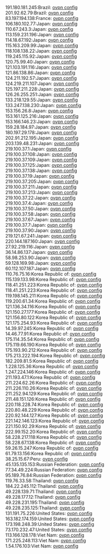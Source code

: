 191.180.181.245:Brazil: [ovpn config](vpn/191_180_181_245.ovpn)  
201.92.62.79:Brazil: [ovpn config](vpn/201_92_62_79.ovpn)  
83.197.194.138:France: [ovpn config](vpn/83_197_194_138.ovpn)  
106.180.102.77:Japan: [ovpn config](vpn/106_180_102_77.ovpn)  
110.67.243.3:Japan: [ovpn config](vpn/110_67_243_3.ovpn)  
113.159.231.196:Japan: [ovpn config](vpn/113_159_231_196.ovpn)  
114.18.67.192:Japan: [ovpn config](vpn/114_18_67_192.ovpn)  
115.163.209.99:Japan: [ovpn config](vpn/115_163_209_99.ovpn)  
118.108.138.22:Japan: [ovpn config](vpn/118_108_138_22.ovpn)  
119.245.115.92:Japan: [ovpn config](vpn/119_245_115_92.ovpn)  
120.75.99.40:Japan: [ovpn config](vpn/120_75_99_40.ovpn)  
121.103.191.116:Japan: [ovpn config](vpn/121_103_191_116.ovpn)  
121.86.138.86:Japan: [ovpn config](vpn/121_86_138_86.ovpn)  
124.211.192.57:Japan: [ovpn config](vpn/124_211_192_57.ovpn)  
124.219.211.107:Japan: [ovpn config](vpn/124_219_211_107.ovpn)  
125.197.211.228:Japan: [ovpn config](vpn/125_197_211_228.ovpn)  
126.26.255.251:Japan: [ovpn config](vpn/126_26_255_251.ovpn)  
133.218.129.55:Japan: [ovpn config](vpn/133_218_129_55.ovpn)  
133.247.138.230:Japan: [ovpn config](vpn/133_247_138_230.ovpn)  
153.156.26.8:Japan: [ovpn config](vpn/153_156_26_8.ovpn)  
153.161.125.216:Japan: [ovpn config](vpn/153_161_125_216.ovpn)  
153.166.146.23:Japan: [ovpn config](vpn/153_166_146_23.ovpn)  
159.28.184.97:Japan: [ovpn config](vpn/159_28_184_97.ovpn)  
180.197.29.178:Japan: [ovpn config](vpn/180_197_29_178.ovpn)  
202.91.212.195:Japan: [ovpn config](vpn/202_91_212_195.ovpn)  
203.139.48.231:Japan: [ovpn config](vpn/203_139_48_231.ovpn)  
219.100.37.1:Japan: [ovpn config](vpn/219_100_37_1.ovpn)  
219.100.37.108:Japan: [ovpn config](vpn/219_100_37_108.ovpn)  
219.100.37.109:Japan: [ovpn config](vpn/219_100_37_109.ovpn)  
219.100.37.125:Japan: [ovpn config](vpn/219_100_37_125.ovpn)  
219.100.37.138:Japan: [ovpn config](vpn/219_100_37_138.ovpn)  
219.100.37.19:Japan: [ovpn config](vpn/219_100_37_19.ovpn)  
219.100.37.205:Japan: [ovpn config](vpn/219_100_37_205.ovpn)  
219.100.37.211:Japan: [ovpn config](vpn/219_100_37_211.ovpn)  
219.100.37.213:Japan: [ovpn config](vpn/219_100_37_213.ovpn)  
219.100.37.22:Japan: [ovpn config](vpn/219_100_37_22.ovpn)  
219.100.37.4:Japan: [ovpn config](vpn/219_100_37_4.ovpn)  
219.100.37.50:Japan: [ovpn config](vpn/219_100_37_50.ovpn)  
219.100.37.58:Japan: [ovpn config](vpn/219_100_37_58.ovpn)  
219.100.37.67:Japan: [ovpn config](vpn/219_100_37_67.ovpn)  
219.100.37.7:Japan: [ovpn config](vpn/219_100_37_7.ovpn)  
219.100.37.90:Japan: [ovpn config](vpn/219_100_37_90.ovpn)  
219.121.67.241:Japan: [ovpn config](vpn/219_121_67_241.ovpn)  
220.144.187.160:Japan: [ovpn config](vpn/220_144_187_160.ovpn)  
27.92.219.116:Japan: [ovpn config](vpn/27_92_219_116.ovpn)  
36.14.86.137:Japan: [ovpn config](vpn/36_14_86_137.ovpn)  
58.98.253.90:Japan: [ovpn config](vpn/58_98_253_90.ovpn)  
59.128.169.98:Japan: [ovpn config](vpn/59_128_169_98.ovpn)  
60.112.107.187:Japan: [ovpn config](vpn/60_112_107_187.ovpn)  
110.76.75.16:Korea Republic of: [ovpn config](vpn/110_76_75_16.ovpn)  
115.139.133.98:Korea Republic of: [ovpn config](vpn/115_139_133_98.ovpn)  
118.41.251.223:Korea Republic of: [ovpn config](vpn/118_41_251_223.ovpn)  
118.41.251.223:Korea Republic of: [ovpn config](vpn/118_41_251_223.ovpn)  
119.198.145.211:Korea Republic of: [ovpn config](vpn/119_198_145_211.ovpn)  
119.200.61.34:Korea Republic of: [ovpn config](vpn/119_200_61_34.ovpn)  
121.136.34.116:Korea Republic of: [ovpn config](vpn/121_136_34_116.ovpn)  
121.150.27.177:Korea Republic of: [ovpn config](vpn/121_150_27_177.ovpn)  
121.156.80.122:Korea Republic of: [ovpn config](vpn/121_156_80_122.ovpn)  
121.175.254.93:Korea Republic of: [ovpn config](vpn/121_175_254_93.ovpn)  
14.39.97.245:Korea Republic of: [ovpn config](vpn/14_39_97_245.ovpn)  
14.46.77.91:Korea Republic of: [ovpn config](vpn/14_46_77_91.ovpn)  
175.114.35.54:Korea Republic of: [ovpn config](vpn/175_114_35_54.ovpn)  
175.119.66.190:Korea Republic of: [ovpn config](vpn/175_119_66_190.ovpn)  
175.193.90.212:Korea Republic of: [ovpn config](vpn/175_193_90_212.ovpn)  
175.213.222.194:Korea Republic of: [ovpn config](vpn/175_213_222_194.ovpn)  
182.209.81.5:Korea Republic of: [ovpn config](vpn/182_209_81_5.ovpn)  
1.228.125.36:Korea Republic of: [ovpn config](vpn/1_228_125_36.ovpn)  
1.247.224.146:Korea Republic of: [ovpn config](vpn/1_247_224_146.ovpn)  
211.193.47.1:Korea Republic of: [ovpn config](vpn/211_193_47_1.ovpn)  
211.224.62.26:Korea Republic of: [ovpn config](vpn/211_224_62_26.ovpn)  
211.226.110.26:Korea Republic of: [ovpn config](vpn/211_226_110_26.ovpn)  
211.252.94.129:Korea Republic of: [ovpn config](vpn/211_252_94_129.ovpn)  
211.48.151.126:Korea Republic of: [ovpn config](vpn/211_48_151_126.ovpn)  
220.118.228.74:Korea Republic of: [ovpn config](vpn/220_118_228_74.ovpn)  
220.80.48.229:Korea Republic of: [ovpn config](vpn/220_80_48_229.ovpn)  
220.92.144.127:Korea Republic of: [ovpn config](vpn/220_92_144_127.ovpn)  
221.142.146.123:Korea Republic of: [ovpn config](vpn/221_142_146_123.ovpn)  
221.150.92.29:Korea Republic of: [ovpn config](vpn/221_150_92_29.ovpn)  
222.99.152.20:Korea Republic of: [ovpn config](vpn/222_99_152_20.ovpn)  
58.228.217.118:Korea Republic of: [ovpn config](vpn/58_228_217_118.ovpn)  
58.228.67.138:Korea Republic of: [ovpn config](vpn/58_228_67_138.ovpn)  
59.26.15.247:Korea Republic of: [ovpn config](vpn/59_26_15_247.ovpn)  
61.79.13.156:Korea Republic of: [ovpn config](vpn/61_79_13_156.ovpn)  
38.25.15.67:Peru: [ovpn config](vpn/38_25_15_67.ovpn)  
45.135.135.153:Russian Federation: [ovpn config](vpn/45_135_135_153.ovpn)  
77.34.49.224:Russian Federation: [ovpn config](vpn/77_34_49_224.ovpn)  
95.189.76.84:Russian Federation: [ovpn config](vpn/95_189_76_84.ovpn)  
119.76.33.58:Thailand: [ovpn config](vpn/119_76_33_58.ovpn)  
184.22.245.112:Thailand: [ovpn config](vpn/184_22_245_112.ovpn)  
49.228.139.71:Thailand: [ovpn config](vpn/49_228_139_71.ovpn)  
49.228.177.12:Thailand: [ovpn config](vpn/49_228_177_12.ovpn)  
49.228.231.195:Thailand: [ovpn config](vpn/49_228_231_195.ovpn)  
49.228.235.125:Thailand: [ovpn config](vpn/49_228_235_125.ovpn)  
131.191.75.226:United States: [ovpn config](vpn/131_191_75_226.ovpn)  
163.182.174.159:United States: [ovpn config](vpn/163_182_174_159.ovpn)  
173.198.248.39:United States: [ovpn config](vpn/173_198_248_39.ovpn)  
73.170.232.47:United States: [ovpn config](vpn/73_170_232_47.ovpn)  
113.166.128.178:Viet Nam: [ovpn config](vpn/113_166_128_178.ovpn)  
171.225.248.113:Viet Nam: [ovpn config](vpn/171_225_248_113.ovpn)  
1.54.176.103:Viet Nam: [ovpn config](vpn/1_54_176_103.ovpn)  
